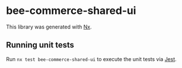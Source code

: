 # bee-commerce-shared-ui

This library was generated with [Nx](https://nx.dev).

## Running unit tests

Run `nx test bee-commerce-shared-ui` to execute the unit tests via [Jest](https://jestjs.io).
